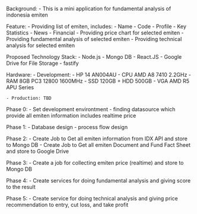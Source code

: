 Background:
	- This is a mini application for fundamental analysis of indonesia emiten

Feature:
	- Providing list of emiten, includes:
		- Name
		- Code
		- Profile
		- Key Statistics
		- News
		- Financial
	- Providing price chart for selected emiten
	- Providing fundamental analysis of selected emiten
	- Providing technical analysis for selected emiten

Proposed Technology Stack:
	- Node.js
	- Mongo DB
	- React.JS
	- Google Drive for File Storage
	- fastify

Hardware:
	- Development:
		- HP 14 AN004AU
		- CPU AMD A8 7410 2.2GHz
		- RAM 8GB PC3 12800 1600MHz
		- SSD 120GB + HDD 500GB
		- VGA AMD R5 APU Series

	- Production: TBD

Phase 0:
	- Set development environtment
	- finding datasource which provide all emiten information includes realtime price

Phase 1:
	- Database design
	- process flow design

Phase 2:
	- Create Job to Get all emiten information from IDX API and store to Mongo DB
	- Create Job to Get all emiten Document and Fund Fact Sheet and store to Google Drive

Phase 3:
	- Create a job for collecting emiten price (realtime) and store to Mongo DB

Phase 4:
	- Create services for doing fundamental analysis and giving score to the result

Phase 5:
	- Create service for doing technical analysis and giving price recommendation to entry, cut loss, and take profit